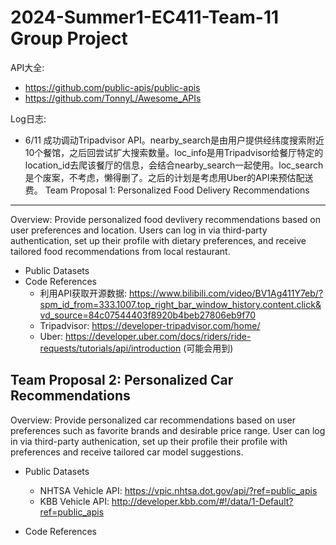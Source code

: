 2024-Summer1-EC411-Team-11 Group Project
=========================================
API大全:
- https://github.com/public-apis/public-apis
- https://github.com/TonnyL/Awesome_APIs

Log日志:
- 6/11 成功调动Tripadvisor API。nearby_search是由用户提供经纬度搜索附近10个餐馆，之后回尝试扩大搜索数量。loc_info是用Tripadvisor给餐厅特定的location_id去爬该餐厅的信息，会结合nearby_search一起使用。loc_search是个废案，不考虑，懒得删了。之后的计划是考虑用Uber的API来预估配送费。
Team Proposal 1: Personalized Food Delivery Recommendations
-----------------------------------------------------------
Overview:
Provide personalized food devlivery recommendations based on user preferences and location. Users can log in via third-party authentication, set up their profile with dietary preferences, and receive tailored food recommendations from local restaurant.
- Public Datasets
- Code References
	- 利用API获取开源数据: https://www.bilibili.com/video/BV1Ag411Y7eb/?spm_id_from=333.1007.top_right_bar_window_history.content.click&vd_source=84c07544403f8920b4beb27806eb9f70
	- Tripadvisor: https://developer-tripadvisor.com/home/
	- Uber: https://developer.uber.com/docs/riders/ride-requests/tutorials/api/introduction (可能会用到)

Team Proposal 2: Personalized Car Recommendations
-------------------------------------------------
Overview:
Provide personalized car recommendations based on user preferences such as favorite brands and desirable price range. User can log in via third-party authenication, set up their profile their profile with preferences and receive tailored car model suggestions.
- Public Datasets
	- NHTSA Vehicle API: https://vpic.nhtsa.dot.gov/api/?ref=public_apis
	- KBB Vehicle API: http://developer.kbb.com/#!/data/1-Default?ref=public_apis

- Code References


